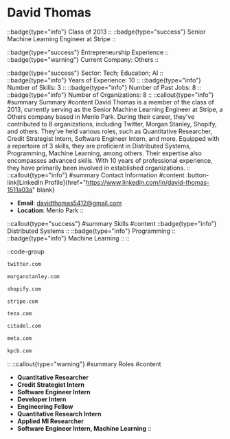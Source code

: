 # David Thomas
::badge{type="info"}
Class of 2013
::
::badge{type="success"}
Senior Machine Learning Engineer at Stripe
::

::badge{type="success"}
Entrepreneurship Experience
::
::badge{type="warning"}
Current Company: Others
::

::badge{type="success"}
Sector: Tech; Education; AI
::
::badge{type="info"}
Years of Experience: 10
::
::badge{type="info"}
Number of Skills: 3
::
::badge{type="info"}
Number of Past Jobs: 8
::
::badge{type="info"}
Number of Organizations: 8
::
::callout{type="info"}
#summary
Summary
#content
David Thomas is a member of the class of 2013, currently serving as the Senior Machine Learning Engineer at Stripe, a Others company based in Menlo Park. During their career, they've contributed to 8 organizations, including Twitter, Morgan Stanley, Shopify, and others. They've held various roles, such as Quantitative Researcher, Credit Strategist Intern, Software Engineer Intern, and more. Equipped with a repertoire of 3 skills, they are proficient in Distributed Systems, Programming, Machine Learning, among others. Their expertise also encompasses advanced skills. With 10 years of professional experience, they have primarily been involved in established organizations.
::
::callout{type="info"}
#summary
Contact Information
#content
:button-link[LinkedIn Profile]{href="https://www.linkedin.com/in/david-thomas-1511a03a" blank}
- **Email**: davidthomas5412@gmail.com
- **Location**: Menlo Park
::

::callout{type="success"}
#summary
Skills
#content
::badge{type="info"}
Distributed Systems
::
::badge{type="info"}
Programming
::
::badge{type="info"}
Machine Learning
::
::

::code-group
```bash [Twitter]
twitter.com
```
```bash [Morgan Stanley]
morganstanley.com
```
```bash [Shopify]
shopify.com
```
```bash [Stripe]
stripe.com
```
```bash [Teza Technologies]
teza.com
```
```bash [Citadel]
citadel.com
```
```bash [Meta]
meta.com
```
```bash [Kleiner Perkins Caufield & Byers]
kpcb.com
```
::
::callout{type="warning"}
#summary
Roles
#content
- **Quantitative Researcher**
- **Credit Strategist Intern**
- **Software Engineer Intern**
- **Developer Intern**
- **Engineering Fellow**
- **Quantitative Research Intern**
- **Applied Ml Researcher**
- **Software Engineer Intern, Machine Learning**
::

